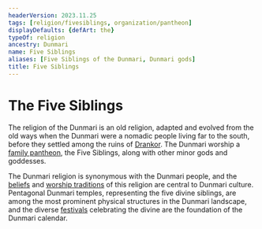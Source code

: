 ```yaml
---
headerVersion: 2023.11.25
tags: [religion/fivesiblings, organization/pantheon]
displayDefaults: {defArt: the}
typeOf: religion
ancestry: Dunmari
name: Five Siblings
aliases: [Five Siblings of the Dunmari, Dunmari gods]
title: Five Siblings
---
```

# The Five Siblings

The religion of the Dunmari is an old religion, adapted and evolved from the old ways when the Dunmari were a nomadic people living far to the south, before they settled among the ruins of [Drankor](<../../../history/drankorian-era/drankorian-empire.md>). The Dunmari worship a [family pantheon](<../../gods/incorporeal-gods/dunmari-pantheon/dunmari-pantheon.md>), the Five Siblings, along with other minor gods and goddesses. 

The Dunmari religion is synonymous with the Dunmari people, and the [beliefs](<./dunmari-beliefs.md>) and [worship traditions](<./dunmari-religious-practice.md>) of this religion are central to Dunmari culture. Pentagonal Dunmari temples, representing the five divine siblings, are among the most prominent physical structures in the Dunmari landscape, and the diverse [festivals](<../../../time/holidays-and-festivals/dunmari-festivals/dunmari-festivals.md>) celebrating the divine are the foundation of the Dunmari calendar. 